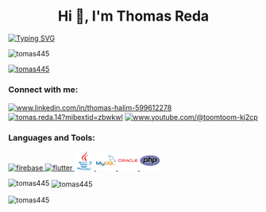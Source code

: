 <h1 align="center">Hi 👋, I'm Thomas Reda</h1>

<a href="https://git.io/typing-svg"><img src="https://readme-typing-svg.herokuapp.com?font=Architects+Daughter=1000&color=119F28&center=true&vCenter=true&random=true&width=500&lines=Hey!+It's+Thomas;I'm+a+Flutter+Developer...;interested+in+mobile+development+flutter" alt="Typing SVG" /></a>
<p align="left"> <img src="https://komarev.com/ghpvc/?username=tomas445&label=Profile%20views&color=0e75b6&style=flat" alt="tomas445" /> </p>

<p align="left"> <a href="https://github.com/ryo-ma/github-profile-trophy"><img src="https://github-profile-trophy.vercel.app/?username=tomas445" alt="tomas445" /></a> </p>

<h3 align="left">Connect with me:</h3>
<p align="left">
<a href="https://linkedin.com/in/www.linkedin.com/in/thomas-halim-599612278" target="blank"><img align="center" src="https://raw.githubusercontent.com/rahuldkjain/github-profile-readme-generator/master/src/images/icons/Social/linked-in-alt.svg" alt="www.linkedin.com/in/thomas-halim-599612278" height="30" width="40" /></a>
<a href="https://fb.com/https://www.facebook.com/tomas.reda.14?mibextid=zbwkwl" target="blank"><img align="center" src="https://raw.githubusercontent.com/rahuldkjain/github-profile-readme-generator/master/src/images/icons/Social/facebook.svg" alt="tomas.reda.14?mibextid=zbwkwl" height="30" width="40" /></a>
<a href="https://www.youtube.com/c/www.youtube.com/@toomtoom-kj2cp" target="blank"><img align="center" src="https://raw.githubusercontent.com/rahuldkjain/github-profile-readme-generator/master/src/images/icons/Social/youtube.svg" alt="www.youtube.com/@toomtoom-kj2cp" height="30" width="40" /></a>
</p>

<h3 align="left">Languages and Tools:</h3>
<p align="left"> <a href="https://firebase.google.com/" target="_blank" rel="noreferrer"> <img src="https://www.vectorlogo.zone/logos/firebase/firebase-icon.svg" alt="firebase" width="40" height="40"/> </a> <a href="https://flutter.dev" target="_blank" rel="noreferrer"> <img src="https://www.vectorlogo.zone/logos/flutterio/flutterio-icon.svg" alt="flutter" width="40" height="40"/> </a> <a href="https://www.java.com" target="_blank" rel="noreferrer"> <img src="https://raw.githubusercontent.com/devicons/devicon/master/icons/java/java-original.svg" alt="java" width="40" height="40"/> </a> <a href="https://www.mysql.com/" target="_blank" rel="noreferrer"> <img src="https://raw.githubusercontent.com/devicons/devicon/master/icons/mysql/mysql-original-wordmark.svg" alt="mysql" width="40" height="40"/> </a> <a href="https://www.oracle.com/" target="_blank" rel="noreferrer"> <img src="https://raw.githubusercontent.com/devicons/devicon/master/icons/oracle/oracle-original.svg" alt="oracle" width="40" height="40"/> </a> <a href="https://www.php.net" target="_blank" rel="noreferrer"> <img src="https://raw.githubusercontent.com/devicons/devicon/master/icons/php/php-original.svg" alt="php" width="40" height="40"/> </a> </p>

<p><img align="left" src="https://github-readme-stats.vercel.app/api/top-langs?username=tomas445&show_icons=true&locale=en&layout=compact" alt="tomas445" /></p>

<p>&nbsp;<img align="center" src="https://github-readme-stats.vercel.app/api?username=tomas445&show_icons=true&locale=en" alt="tomas445" /></p>

<p><img align="center" src="https://github-readme-streak-stats.herokuapp.com/?user=tomas445&" alt="tomas445" /></p>
